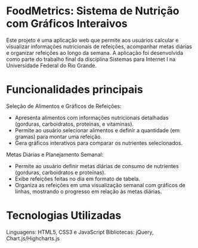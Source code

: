 # FoodMetrics: Sistema de Nutrição com Gráficos Interaivos
Este projeto é uma aplicação web que permite aos usuários calcular e visualizar informações nutricionais de refeições, acompanhar metas diárias e organizar refeições ao longo da semana. A aplicação foi desenvolvida como parte do trabalho final da disciplina Sistemas para Internet I na Universidade Federal do Rio Grande.

# Funcionalidades principais
Seleção de Alimentos e Gráficos de Refeições:
- Apresenta alimentos com informações nutricionais detalhadas (gorduras, carboidratos, proteínas, e vitaminas).
- Permite ao usuário selecionar alimentos e definir a quantidade (em gramas) para montar uma refeição.
- Gera gráficos interativos para comparar os nutrientes selecionados.
  
Metas Diárias e Planejamento Semanal:
- Permite ao usuário definir metas diárias de consumo de nutrientes (gorduras, carboidratos e proteínas).
- Exibe refeições feitas no dia em formato de tabela.
- Organiza as refeições em uma visualização semanal com gráficos de linhas, mostrando o progresso em relação às metas diárias.

# Tecnologias Utilizadas
Linguagens: HTML5, CSS3 e JavaScript
Bibliotecas: jQuery, Chart.js/Highcharts.js


